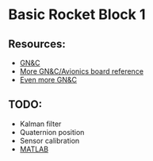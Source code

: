 # Basic Rocket Block 1
## Resources:
 - [GN&C](https://www.youtube.com/watch?v=BSMpJ1t_ddY)
 - [More GN&C/Avionics board reference](https://www.youtube.com/watch?v=c3SYiI_NYq0)
 - [Even more GN&C](https://www.youtube.com/watch?v=nwgd1CV__rs)
## TODO:
 - Kalman filter
 - Quaternion position
 - Sensor calibration
 - [MATLAB](https://www.youtube.com/watch?v=Dhj8SZYcjOU)
